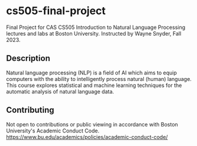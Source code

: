 # cs505-final-project
Final Project for CAS CS505 Introduction to Natural Language Processing lectures and labs at Boston University. Instructed by Wayne Snyder, Fall 2023. 

## Description 
Natural language processing (NLP) is a field of AI which aims to equip computers with the ability to intelligently process natural (human) language. This course explores statistical and machine learning techniques for the automatic analysis of natural language data.

## Contributing
Not open to contributions or public viewing in accordance with Boston University's Academic Conduct Code.
https://www.bu.edu/academics/policies/academic-conduct-code/
